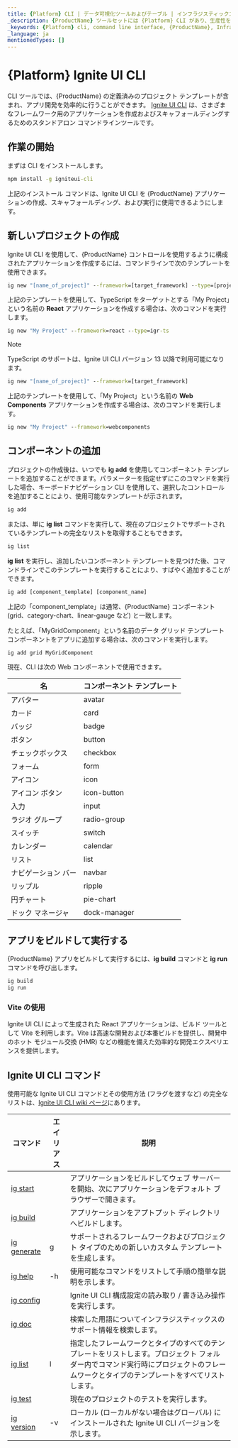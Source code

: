 ```yaml
---
title: {Platform} CLI | データ可視化ツールおよびテーブル | インフラジスティックス
_description: {ProductName} ツールセットには {Platform} CLI があり、生産性を高め、プロジェクトをすばやく開始できます。今すぐ {ProductName} アプリケーションを作成してください!
_keywords: {Platform} cli, command line interface, {ProductName}, Infragistics, コマンド ライン インターフェイス, インフラジスティックス
_language: ja
mentionedTypes: []
---
```


# {Platform} Ignite UI CLI

CLI ツールでは、{ProductName} の定義済みのプロジェクト テンプレートが含まれ、アプリ開発を効率的に行うことができます。<!-- React --> <a href="https://github.com/IgniteUI/igniteui-cli/blob/master/README.md#generate-ignite-ui-for-react-project" target="_blank"><!-- end: React --><!-- WebComponents --><a href="https://github.com/IgniteUI/igniteui-cli/blob/master/README.md#generate-ignite-ui-for-web-components-project" target="_blank"><!-- end: WebComponents -->Ignite UI CLI</a> は、さまざまなフレームワーク用のアプリケーションを作成およびスキャフォールディングするためのスタンドアロン コマンドラインツールです。

## 作業の開始

まずは CLI をインストールします。

```cmd
npm install -g igniteui-cli
```

上記のインストール コマンドは、Ignite UI CLI を {ProductName} アプリケーションの作成、スキャフォールディング、および実行に使用できるようにします。

## 新しいプロジェクトの作成

Ignite UI CLI を使用して、{ProductName} コントロールを使用するように構成されたアプリケーションを作成するには、コマンドラインで次のテンプレートを使用できます。

<!-- React -->
```cmd
ig new "[name_of_project]" --framework=[target_framework] --type=[project_type]
```

上記のテンプレートを使用して、TypeScript をターゲットとする「My Project」という名前の **React** アプリケーションを作成する場合は、次のコマンドを実行します。

```cmd
ig new "My Project" --framework=react --type=igr-ts
```

> [!Note]
TypeScript のサポートは、Ignite UI CLI バージョン 13 以降で利用可能になります。

<!-- end: React -->

<!-- WebComponents -->
```cmd
ig new "[name_of_project]" --framework=[target_framework]
```

上記のテンプレートを使用して、「My Project」という名前の **Web Components** アプリケーションを作成する場合は、次のコマンドを実行します。

```cmd
ig new "My Project" --framework=webcomponents
```
<!-- end: WebComponents -->

## コンポーネントの追加

プロジェクトの作成後は、いつでも **ig add** を使用してコンポーネント テンプレートを追加することができます。パラメーターを指定せずにこのコマンドを実行した場合、キーボードナビゲーション CLI を使用して、選択したコントロールを追加することにより、使用可能なテンプレートが示されます。

```cmd
ig add
```

または、単に **ig list** コマンドを実行して、現在のプロジェクトでサポートされているテンプレートの完全なリストを取得することもできます。

```cmd
ig list
```

**ig list** を実行し、追加したいコンポーネント テンプレートを見つけた後、コマンドラインでこのテンプレートを実行することにより、すばやく追加することができます。

```cmd
ig add [component_template] [component_name]
```

上記の「component_template」は通常、{ProductName} コンポーネント (grid、category-chart、linear-gauge など) と一致します。

たとえば、「MyGridComponent」という名前のデータ グリッド テンプレート コンポーネントをアプリに追加する場合は、次のコマンドを実行します。

```cmd
ig add grid MyGridComponent
```

<!-- WebComponents -->
現在、CLI は次の Web コンポーネントで使用できます。

| 名 | コンポーネント テンプレート |
| ------------------|---------------------|
| アバター | avatar  |
| カード | card |
| バッジ | badge |
| ボタン | button |
| チェックボックス | checkbox |
| フォーム | form |
| アイコン | icon |
| アイコン ボタン | icon-button |
| 入力 | input |
| ラジオ グループ | radio-group |
| スイッチ | switch |
| カレンダー | calendar |
| リスト | list |
| ナビゲーション バー | navbar |
| リップル | ripple |
| 円チャート | pie-chart |
| ドック マネージャ | dock-manager |
<!-- end: WebComponents -->

## アプリをビルドして実行する

{ProductName} アプリをビルドして実行するには、**ig build** コマンドと **ig run** コマンドを呼び出します。

```cmd
ig build
ig run
```

<!-- React -->
### Vite の使用

Ignite UI CLI によって生成された React アプリケーションは、ビルド ツールとして Vite を利用します。Vite は高速な開発および本番ビルドを提供し、開発中のホット モジュール交換 (HMR) などの機能を備えた効率的な開発エクスペリエンスを提供します。

<!-- end: React -->

## Ignite UI CLI コマンド

使用可能な Ignite UI CLI コマンドとその使用方法 (フラグを渡すなど) の完全なリストは、[Ignite UI CLI wiki ページ](https://github.com/IgniteUI/igniteui-cli/wiki)にあります。

| コマンド | エイリアス | 説明 |
| --- | --- | --- |
| [ig start](https://github.com/IgniteUI/igniteui-cli/wiki/start)  | | アプリケーションをビルドしてウェブ サーバーを開始、次にアプリケーションをデフォルト ブラウザーで開きます。
| [ig build](https://github.com/IgniteUI/igniteui-cli/wiki/build) | | アプリケーションをアプトプット ディレクトリへビルドします。
| [ig generate](https://github.com/IgniteUI/igniteui-cli/wiki/generate) | g | サポートされるフレームワークおよびプロジェクト タイプのための新しいカスタム テンプレートを生成します。
| [ig help](https://github.com/IgniteUI/igniteui-cli/wiki/help) | -h | 使用可能なコマンドをリストして手順の簡単な説明を示します。
| [ig config](https://github.com/IgniteUI/igniteui-cli/wiki/config) | | Ignite UI CLI 構成設定の読み取り / 書き込み操作を実行します。
| [ig doc](https://github.com/IgniteUI/igniteui-cli/wiki/doc) | | 検索した用語についてインフラジスティックスのサポート情報を検索します。
| [ig list](https://github.com/IgniteUI/igniteui-cli/wiki/list) | l |  指定したフレームワークとタイプのすべてのテンプレートをリストします。プロジェクト フォルダー内でコマンド実行時にプロジェクトのフレームワークとタイプのテンプレートをすべてリストします。
| [ig test](https://github.com/IgniteUI/igniteui-cli/wiki/test) |  | 現在のプロジェクトのテストを実行します。
| [ig version](https://github.com/IgniteUI/igniteui-cli/wiki) | -v | ローカル (ローカルがない場合はグローバル) にインストールされた Ignite UI CLI バージョンを示します。 |